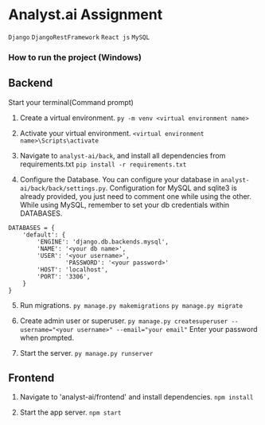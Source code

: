 # Analyst.ai Assignment
`Django` `DjangoRestFramework` `React js` `MySQL`


### How to run the project (Windows)

## Backend
Start your terminal(Command prompt)
1. Create a virtual environment.
	`py -m venv <virtual environment name>`

2. Activate your virtual environment.
	`<virtual environment name>\Scripts\activate`

3. Navigate to `analyst-ai/back`, and install all dependencies from requirements.txt
	`pip install -r requirements.txt`

4. Configure the Database. You can configure your database in `analyst-ai/back/back/settings.py`. Configuration for MySQL and sqlite3 is already provided, you just need to comment one while using the other.
While using MySQL, remember to set your db credentials within DATABASES.

```
DATABASES = {
    'default': {
        'ENGINE': 'django.db.backends.mysql',
        'NAME': '<your db name>',
        'USER': '<your username>',
				'PASSWORD': '<your password>'
        'HOST': 'localhost',
        'PORT': '3306',
    }
}
```

5. Run migrations.
	`py manage.py makemigrations`
	`py manage.py migrate`

6. Create admin user or superuser.
	`py manage.py createsuperuser --username="<your username>" --email="your email"`
	Enter your password when prompted.

7. Start the server.
	`py manage.py runserver`



## Frontend
1. Navigate to 'analyst-ai/frontend' and install dependencies.
	`npm install`

2. Start the app server.
	`npm start`
